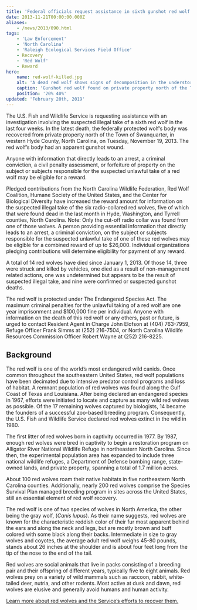 ```yaml
---
title: 'Federal officials request assistance in sixth gunshot red wolf reward up to $26,000'
date: 2013-11-21T00:00:00.000Z
aliases:
    - /news/2013/090.html
tags:
    - 'Law Enforcement'
    - 'North Carolina'
    - 'Raleigh Ecological Services Field Office'
    - Recovery
    - 'Red Wolf'
    - Reward
hero:
    name: red-wolf-killed.jpg
    alt: 'A dead red wolf shows signs of decomposition in the understory.'
    caption: 'Gunshot red wolf found on private property north of the Town of Swanquarter, in western Hyde County, North Carolina, on Tuesday, November 19, 2013. Photo by USFWS.'
    position: '20% 40%'
updated: 'February 20th, 2019'
---
```


The U.S. Fish and Wildlife Service is requesting assistance with an investigation involving the suspected illegal take of a sixth red wolf in the last four weeks.  In the latest death, the federally protected wolf’s body was recovered from private property north of the Town of Swanquarter, in western Hyde County, North Carolina, on Tuesday, November 19, 2013. The red wolf’s body had an apparent gunshot wound.

Anyone with information that directly leads to an arrest, a criminal conviction, a civil penalty assessment, or forfeiture of property on the subject or subjects responsible for the suspected unlawful take of a red wolf may be eligible for a reward.

Pledged contributions from the North Carolina Wildlife Federation, Red Wolf Coalition, Humane Society of the United States, and the Center for Biological Diversity have increased the reward amount for information on the suspected illegal take of the six radio-collared red wolves, five of which that were found dead in the last month in Hyde, Washington, and Tyrrell counties, North Carolina.  Note: Only the cut-off radio collar was found from one of those wolves.  A person providing essential information that directly leads to an arrest, a criminal conviction, on the subject or subjects responsible for the suspected unlawful take of one of these red wolves may be eligible for a combined reward of up to $26,000.  Individual organizations pledging contributions will determine eligibility for payment of any reward.

A total of 14 red wolves have died since January 1, 2013.  Of those 14, three were struck and killed by vehicles, one died as a result of non-management related actions, one was undetermined but appears to be the result of suspected illegal take, and nine were confirmed or suspected gunshot deaths.

The red wolf is protected under The Endangered Species Act. The maximum criminal penalties for the unlawful taking of a red wolf are one year imprisonment and $100,000 fine per individual.  Anyone with information on the death of this red wolf or any others, past or future, is urged to contact Resident Agent in Charge John Elofson at (404) 763-7959, Refuge Officer Frank Simms at (252) 216-7504, or North Carolina Wildlife Resources Commission Officer Robert Wayne at (252) 216-8225.

## Background

The red wolf is one of the world’s most endangered wild canids.  Once common throughout the southeastern United States, red wolf populations have been decimated due to intensive predator control programs and loss of habitat.  A remnant population of red wolves was found along the Gulf Coast of Texas and Louisiana.  After being declared an endangered species in 1967, efforts were initiated to locate and capture as many wild red wolves as possible.  Of the 17 remaining wolves captured by biologists, 14 became the founders of a successful zoo-based breeding program.  Consequently, the U.S. Fish and Wildlife Service declared red wolves extinct in the wild in 1980.

The first litter of red wolves born in captivity occurred in 1977.  By 1987, enough red wolves were bred in captivity to begin a restoration program on Alligator River National Wildlife Refuge in northeastern North Carolina.  Since then, the experimental population area has expanded to include three national wildlife refuges, a Department of Defense bombing range, state-owned lands, and private property, spanning a total of 1.7 million acres.

About 100 red wolves roam their native habitats in five northeastern North Carolina counties.   Additionally, nearly 200 red wolves comprise the Species Survival Plan managed breeding program in sites across the United States, still an essential element of red wolf recovery.

The red wolf is one of two species of wolves in North America, the other being the gray wolf, (*Canis lupus*).  As their name suggests, red wolves are known for the characteristic reddish color of their fur most apparent behind the ears and along the neck and legs, but are mostly brown and buff colored with some black along their backs.  Intermediate in size to gray wolves and coyotes, the average adult red wolf weighs 45-80 pounds, stands about 26 inches at the shoulder and is about four feet long from the tip of the nose to the end of the tail.

Red wolves are social animals that live in packs consisting of a breeding pair and their offspring of different years, typically five to eight animals.  Red wolves prey on a variety of wild mammals such as raccoon, rabbit, white-tailed deer, nutria, and other rodents.  Most active at dusk and dawn, red wolves are elusive and generally avoid humans and human activity.

[Learn more about red wolves and the Service’s efforts to recover them.](/wildlife/mammal/red-wolf)
